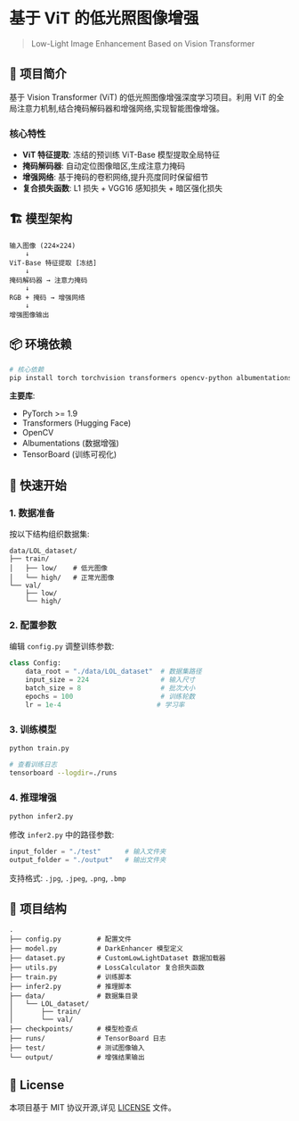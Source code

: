 # 基于 ViT 的低光照图像增强

> Low-Light Image Enhancement Based on Vision Transformer

## 📝 项目简介

基于 Vision Transformer (ViT) 的低光照图像增强深度学习项目。利用 ViT 的全局注意力机制,结合掩码解码器和增强网络,实现智能图像增强。

### 核心特性

- **ViT 特征提取**: 冻结的预训练 ViT-Base 模型提取全局特征
- **掩码解码器**: 自动定位图像暗区,生成注意力掩码
- **增强网络**: 基于掩码的卷积网络,提升亮度同时保留细节
- **复合损失函数**: L1 损失 + VGG16 感知损失 + 暗区强化损失

## 🏗️ 模型架构

```
输入图像 (224×224)
    ↓
ViT-Base 特征提取 [冻结]
    ↓
掩码解码器 → 注意力掩码
    ↓
RGB + 掩码 → 增强网络
    ↓
增强图像输出
```

## 📦 环境依赖

```bash
# 核心依赖
pip install torch torchvision transformers opencv-python albumentations tensorboard
```

**主要库**:
- PyTorch >= 1.9
- Transformers (Hugging Face)
- OpenCV
- Albumentations (数据增强)
- TensorBoard (训练可视化)

## 🚀 快速开始

### 1. 数据准备

按以下结构组织数据集:

```
data/LOL_dataset/
├── train/
│   ├── low/    # 低光图像
│   └── high/   # 正常光图像
└── val/
    ├── low/
    └── high/
```

### 2. 配置参数

编辑 `config.py` 调整训练参数:

```python
class Config:
    data_root = "./data/LOL_dataset"  # 数据集路径
    input_size = 224                  # 输入尺寸
    batch_size = 8                    # 批次大小
    epochs = 100                      # 训练轮数
    lr = 1e-4                        # 学习率
```

### 3. 训练模型

```bash
python train.py

# 查看训练日志
tensorboard --logdir=./runs
```

### 4. 推理增强

```bash
python infer2.py
```

修改 `infer2.py` 中的路径参数:
```python
input_folder = "./test"      # 输入文件夹
output_folder = "./output"   # 输出文件夹
```

支持格式: `.jpg`, `.jpeg`, `.png`, `.bmp`

## 📁 项目结构

```
.
├── config.py         # 配置文件
├── model.py          # DarkEnhancer 模型定义
├── dataset.py        # CustomLowLightDataset 数据加载器
├── utils.py          # LossCalculator 复合损失函数
├── train.py          # 训练脚本
├── infer2.py         # 推理脚本
├── data/             # 数据集目录
│   └── LOL_dataset/
│       ├── train/
│       └── val/
├── checkpoints/      # 模型检查点
├── runs/             # TensorBoard 日志
├── test/             # 测试图像输入
└── output/           # 增强结果输出
```

## 📄 License

本项目基于 MIT 协议开源,详见 [LICENSE](LICENSE) 文件。

